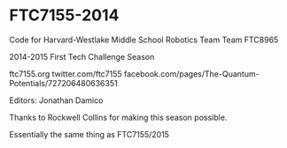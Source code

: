 FTC7155-2014
============

Code for Harvard-Westlake Middle School Robotics Team
Team FTC8965

2014-2015 First Tech Challenge Season

ftc7155.org
twitter.com/ftc7155
facebook.com/pages/The-Quantum-Potentials/727206480636351

Editors: Jonathan Damico


Thanks to Rockwell Collins for making this season possible.

Essentially the same thing as FTC7155/2015
